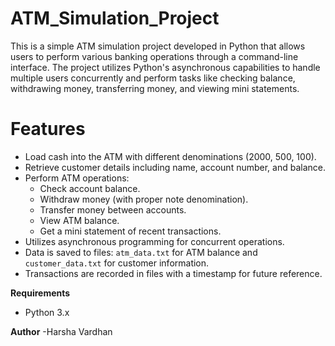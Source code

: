 # ATM_Simulation_Project

This is a simple ATM simulation project developed in Python that allows users to perform various banking operations through a command-line interface. The project utilizes Python's asynchronous capabilities to handle multiple users concurrently and perform tasks like checking balance, withdrawing money, transferring money, and viewing mini statements.

# Features
- Load cash into the ATM with different denominations (2000, 500, 100).
- Retrieve customer details including name, account number, and balance.
- Perform ATM operations:
  - Check account balance.
  - Withdraw money (with proper note denomination).
  - Transfer money between accounts.
  - View ATM balance.
  - Get a mini statement of recent transactions.
- Utilizes asynchronous programming for concurrent operations.
- Data is saved to files: `atm_data.txt` for ATM balance and `customer_data.txt` for customer information.
- Transactions are recorded in files with a timestamp for future reference.


**Requirements**
- Python 3.x

**Author**
-Harsha Vardhan
